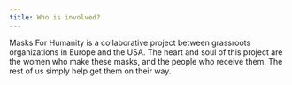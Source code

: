 ```yaml
---
title: Who is involved?
---
```


Masks For Humanity is a collaborative project between grassroots organizations
in Europe and the USA. The heart and soul of this project are the women who make
these masks, and the people who receive them. The rest of us simply help get
them on their way.
